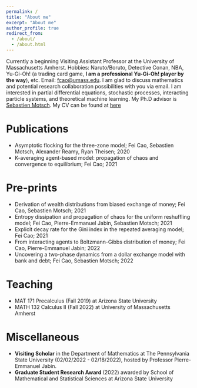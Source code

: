 ```yaml
---
permalink: /
title: "About me"
excerpt: "About me"
author_profile: true
redirect_from: 
  - /about/
  - /about.html
---
```


Currently a beginning Visiting Assistant Professor at the University of Massachusetts Amherst. 
Hobbies: Naruto/Boruto, Detective Conan, NBA, Yu-Gi-Oh! (a trading card game, **I am a professional Yu-Gi-Oh! player by the way**), etc. 
Email: fcao@umass.edu. 
I am glad to discuss mathematics and potential research collaboration possibilities with you via email. 
I am interested in partial differential equations, stochastic processes, interacting particle systems, and theoretical machine learning. 
My Ph.D advisor is [Sebastien Motsch](https://scholar.google.com/citations?user=OY7cVvgAAAAJ&hl=en). 
My CV can be found at [here](https://feicao1995.github.io/files/CV_FeiCao.pdf)

Publications 
======
+ Asymptotic flocking for the three-zone model; Fei Cao, Sebastien Motsch, Alexander Reamy, Ryan Theisen; 2020
+ K-averaging agent-based model: propagation of chaos and convergence to equilibrium; Fei Cao; 2021

Pre-prints
======
+ Derivation of wealth distributions from biased exchange of money; Fei Cao, Sebastien Motsch; 2021
+ Entropy dissipation and propagation of chaos for the uniform reshuffling model; Fei Cao, Pierre-Emmanuel Jabin, Sebastien Motsch; 2021
+ Explicit decay rate for the Gini index in the repeated averaging model; Fei Cao; 2021
+ From interacting agents to Boltzmann-Gibbs distribution of money; Fei Cao, Pierre-Emmanuel Jabin; 2022
+ Uncovering a two-phase dynamics from a dollar exchange model with bank and debt; Fei Cao, Sebastien Motsch; 2022

Teaching
======
+ MAT 171 Precalculus (Fall 2019) at Arizona State University
+ MATH 132 Calculus II (Fall 2022) at University of Massachusetts Amherst

Miscellaneous
======
+ **Visiting Scholar** in the Department of Mathematics at The Pennsylvania State University (02/02/2022 - 02/18/2022), hosted by Professor Pierre-Emmanuel Jabin.
+ **Graduate Student Research Award** (2022) awarded by School of Mathematical and Statistical Sciences at Arizona State University


